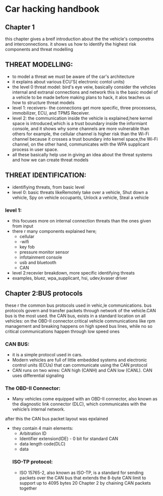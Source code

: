 
# Car hacking handbook
## Chapter 1
  this chapter gives a breif introduction about the the vehicle's componetns and interconnections. it shows us how to identify the highest risk components and threat modelling

  ## THREAT MODELLING:
  - to model a threat we must be aware of the car's architecture
  - it explains about various ECU'S( electronic contol units)
  - the level 0 threat model: bird's eye veiw, basically consider the vehcles internal and extranal connections and network
    this is the basic model of a vehicle to be made before making plans to hack, it alos teaches us how to structure threat models
  - level 1: receivers- the connections get more specific, three processess, immobilizer, ECU, and TPMS Receiver.
  - level 2: the communication inside the vehicle is explained,here kernel space is introduced,which is a trust boundary inside the informiant console, and it shows why some channels are more vulnerable than others for example, the cellular channel is higher risk than the
Wi-Fi channel because it crosses a trust boundary into kernel space,the Wi-Fi
channel, on the other hand, communicates with the WPA supplicant process in user space.
  - all these basically help use in giving an idea about the threat systems and how we can create threat models

  ## THREAT IDENTIFICATION:
  - identifiying threats, from basic level
  - level 0: basic threats likeRemotely take over a vehicle, Shut down a vehicle, Spy on vehicle occupants, Unlock a vehicle, Steal a vehicle
   ### level 1:
  - this focuses more on internal connection threats than the ones given from input
  - there r many components explained here;
      - cellular
      - -wifi
      - key fob
      - pressure monitor sensor
      - infotainment console
      - usb and bluetooth
      - CAN
  - level 2:recevier breakdown, more specific identifying threats
  - examples, bluez, wpa_supplicant, hsi, udev,kvaser driver

## Chapter 2:BUS protocols
these r the common bus protocols used in vehic,le communications. bus protocols govern and transfer packets through network of the vehicle.CAN bus is the most used. the CAN bus, exists in a standard
location on all vehicles: on the OBD-II connector.critical vehicle communications like rpm  management and breaking happens on high speed bus lines, while no so critical communications happen through low speed ones
### CAN BUS:
- it is a simple protocol used in cars.
- Modern vehicles are full of little embedded systems and electronic control units (ECUs) that can communicate using the CAN protocol
- CAN runs on two wires: CAN high (CANH) and CAN low (CANL).
CAN uses differential signaling
### The OBD-II Connector:
- Many vehicles come equipped with an OBD-II connector, also known as the
diagnostic link connector (DLC), which communicates with the vehicle’s internal network.

after this the CAN bus packet layout was epxlained
- they contain 4 main elements:
     - Arbitration ID
     - Identifier extension(IDE) - 0 bit for standard CAN
     - data length code(DLC)
     - data
  ### ISO-TP protocol:
  - ISO 15765-2, also known as ISO-TP, is a standard for sending packets over
the CAN bus that extends the 8-byte CAN limit to support up to 4095 bytes
20 Chapter 2
by chaining CAN packets together
  
